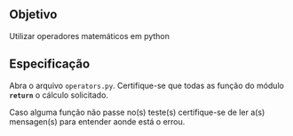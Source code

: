 ## Objetivo

Utilizar operadores matemáticos em python

## Especificação

Abra o arquivo `operators.py`. Certifique-se que todas as função do módulo **`return`** o cálculo solicitado.

Caso alguma função não passe no(s) teste(s) certifique-se de ler a(s) mensagen(s) para entender aonde está o errou.
